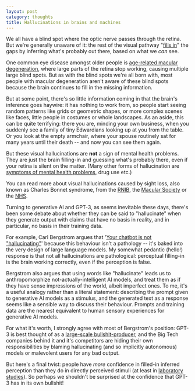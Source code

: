 ```yaml
---
layout: post
category: thoughts
title: Hallucinations in brains and machines
---
```


We all have a blind spot where the optic nerve passes through the retina. But we're generally unaware of it: the rest of the visual pathway "[fills in](https://en.wikipedia.org/wiki/Filling-in)" the gaps by inferring what's probably out there, based on what we <i>can</i> see. 

One common eye disease amongst older people is [age-related macular degeneration](https://www.macularsociety.org/), where large parts of the retina stop working, causing multiple large blind spots. But as with the blind spots we're all born with, most people with macular degeneration aren't aware of these blind spots because the brain continues to fill in the missing information. 

But at some point, there's so little information coming in that the brain's inference goes haywire: it has nothing to work from, so people start seeing random patterns like grids or geometric shapes, or more complex scenes like faces, little people in costumes or whole landscapes. As an aside, this can be quite terrifying: there you are, minding your own business, when you suddenly see a family of tiny Edwardians looking up at you from the table. Or you look at the empty armchair, where your spouse routinely sat for many years until their death -- and now you can see them again. 

But these visual hallucinations are <b>not</b> a sign of mental health problems. They are just the brain filling-in and guessing what's probably there, even if your retina is silent on the matter. (Many other forms of hallucination are [symptoms of mental health problems](https://www.nhs.uk/mental-health/feelings-symptoms-behaviours/feelings-and-symptoms/hallucinations-hearing-voices/), drug use etc.)

You can read more about visual hallucinations caused by sight loss, also known as Charles Bonnet syndrome, from the [RNIB](https://www.rnib.org.uk/your-eyes/eye-conditions-az/charles-bonnet-syndrome/), the [Macular Society](https://www.macularsociety.org/macular-disease/macular-conditions/charles-bonnet-syndrome/) or the [NHS](https://www.nhs.uk/conditions/charles-bonnet-syndrome/).

Turning to generative AI and GPT-3, as seems inevitable these days, there's been some debate about whether they can be said to "hallucinate" when they generate output with claims that have no basis in reality, and in particular, no basis in their training data.

For example, Carl Bergstrom argues that '[Your chatbot is not "hallucinating"](https://post.news/article/2Lr2DCy9lQz0pbzrVwrtgBD6I81)' because this behaviour isn't a pathology -- it's baked into the very design of large language models. My somewhat pedantic (hello!) response is that not all hallucinations are pathological: perceptual filling-in is the brain working correctly, even if the perception is false.

Bergstrom also argues that using words like "hallucinate" leads us to anthropomorphize not-actually-intelligent AI models, and treat them as if they have sense impressions of the world, albeit imperfect ones. To me, it's a useful analogy rather than a literal statement: describing the prompt given to generative AI models as a stimulus, and the generated text as a response seems like a sensible way to discuss their behaviour. Prompts and training data are the nearest equivalent to human sensory experiences for generative AI models.

For what it's worth, I strongly agree with most of Bergstrom's position: GPT-3 is best thought of as a [large-scale bullshit-producer](https://dcorney.com/thoughts/2023/01/15/gpt3-considered-harmful.html), and the Big Tech companies behind it and it's competitors are hiding their own responsibilities by blaming hallucinating (and so implicitly autonomous) models or malevolent users for any bad output.


But here's a final twist: people have <i>more</i> confidence in filled-in inferred perception than they do in directly perceived stimuli (at least in [laboratory studies](https://www.ncbi.nlm.nih.gov/pmc/articles/PMC5433845/)). So perhaps we shouldn't be surprised at the confidence that GPT-3 has in its own bullshit!


<br>
<br>

